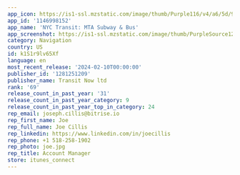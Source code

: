 ```yaml
---
app_icon: https://is1-ssl.mzstatic.com/image/thumb/Purple116/v4/a6/5d/93/a65d935d-e009-937c-fe43-d2900d9bf09c/AppIcon-0-0-1x_U007ephone-0-0-0-P3-85-220.png/1024x1024bb.png
app_id: '1146998152'
app_name: 'NYC Transit: MTA Subway & Bus'
app_screenshot: https://is1-ssl.mzstatic.com/image/thumb/PurpleSource122/v4/71/fc/3a/71fc3ad4-d87b-4a6f-2147-7c3e7cbfd12e/1ccecd87-f95d-490b-804b-ab9d743aa318_1.png/1242x2688bb.png
category: Navigation
country: US
id: k1S1r9lv65Xf
language: en
most_recent_release: '2024-02-10T00:00:00'
publisher_id: '1281251209'
publisher_name: Transit Now ltd
rank: '69'
release_count_in_past_year: '31'
release_count_in_past_year_category: 9
release_count_in_past_year_top_in_category: 24
rep_email: joseph.cillis@bitrise.io
rep_first_name: Joe
rep_full_name: Joe Cillis
rep_linkedin: https://www.linkedin.com/in/joecillis
rep_phone: +1 518-258-1902
rep_photo: joe.jpg
rep_title: Account Manager
store: itunes_connect
---
```

